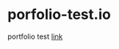 # porfolio-test.io
portfolio test
<a href="https://uguralpyildiz.github.io/porfolio-test.io/">link</a>
